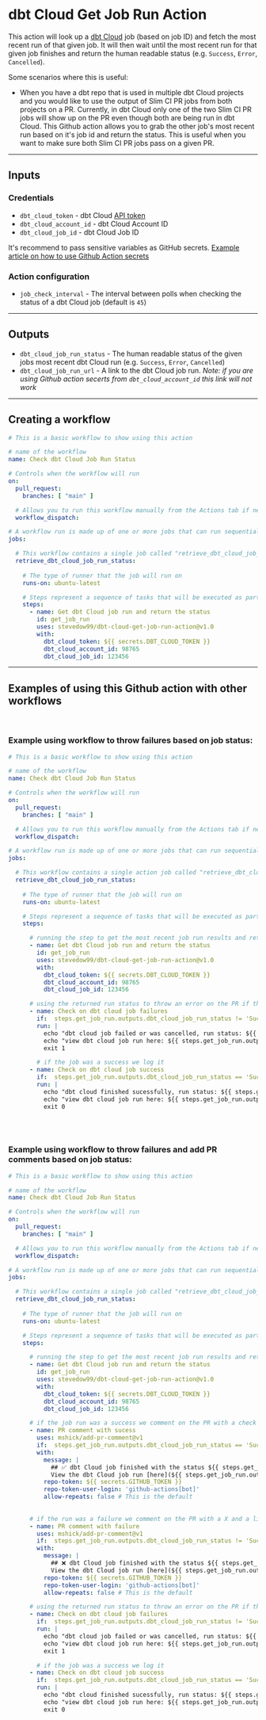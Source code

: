 # dbt Cloud Get Job Run Action


This action will look up a [dbt Cloud](https://cloud.getdbt.com) job (based on job ID) and fetch the most recent run of that given job. It will then wait until the most recent run for that given job finishes and return the human readable status (e.g. `Success`, `Error`, `Cancelled`).

Some scenarios where this is useful:
- When you have a dbt repo that is used in multiple dbt Cloud projects and you would like to use the output of Slim CI PR jobs from both projects on a PR. Currently, in dbt Cloud only one of the two Slim CI PR jobs will show up on the PR even though both are being run in dbt Cloud. This Github action allows you to grab the other job's most recent run based on it's job id and return the status. This is useful when you want to make sure both Slim CI PR jobs pass on a given PR.

___

## **Inputs**

### Credentials

- `dbt_cloud_token` - dbt Cloud [API token](https://docs.getdbt.com/docs/dbt-cloud/dbt-cloud-api/service-tokens)
- `dbt_cloud_account_id` - dbt Cloud Account ID
- `dbt_cloud_job_id` - dbt Cloud Job ID

It's recommend to pass sensitive variables as GitHub secrets. [Example article on how to use Github Action secrets](https://www.theserverside.com/blog/Coffee-Talk-Java-News-Stories-and-Opinions/GitHub-Actions-Secrets-Example-Token-Tutorial)

### Action configuration

- `job_check_interval` - The interval between polls when checking the status of a dbt Cloud job (default is `45`)

___

## **Outputs**
- `dbt_cloud_job_run_status` - The human readable status of the given jobs most recent dbt Cloud run (e.g. `Success`, `Error`, `Cancelled`)
- `dbt_cloud_job_run_url` - A link to the dbt Cloud job run. _Note: if you are using Github action secerts from `dbt_cloud_account_id` this link will not work_

___


## **Creating a workflow**
```yaml
# This is a basic workflow to show using this action

# name of the workflow
name: Check dbt Cloud Job Run Status

# Controls when the workflow will run
on:
  pull_request:
    branches: [ "main" ]

  # Allows you to run this workflow manually from the Actions tab if needed
  workflow_dispatch:

# A workflow run is made up of one or more jobs that can run sequentially or in parallel
jobs:

  # This workflow contains a single job called "retrieve_dbt_cloud_job_status"
  retrieve_dbt_cloud_job_run_status:
  
    # The type of runner that the job will run on
    runs-on: ubuntu-latest

    # Steps represent a sequence of tasks that will be executed as part of the job
    steps:
      - name: Get dbt Cloud job run and return the status
        id: get_job_run
        uses: stevedow99/dbt-cloud-get-job-run-action@v1.0
        with:
          dbt_cloud_token: ${{ secrets.DBT_CLOUD_TOKEN }}
          dbt_cloud_account_id: 98765
          dbt_cloud_job_id: 123456
```
___
## **Examples of using this Github action with other workflows**

<br>

### Example using workflow to throw failures based on job status:
```yaml
# This is a basic workflow to show using this action

# name of the workflow
name: Check dbt Cloud Job Run Status

# Controls when the workflow will run
on:
  pull_request:
    branches: [ "main" ]

  # Allows you to run this workflow manually from the Actions tab if needed
  workflow_dispatch:

# A workflow run is made up of one or more jobs that can run sequentially or in parallel
jobs:

  # This workflow contains a single action job called "retrieve_dbt_cloud_job_status"
  retrieve_dbt_cloud_job_run_status:
  
    # The type of runner that the job will run on
    runs-on: ubuntu-latest

    # Steps represent a sequence of tasks that will be executed as part of the job
    steps:

      # running the step to get the most recent job run results and return the status
      - name: Get dbt Cloud job run and return the status
        id: get_job_run
        uses: stevedow99/dbt-cloud-get-job-run-action@v1.0
        with:
          dbt_cloud_token: ${{ secrets.DBT_CLOUD_TOKEN }}
          dbt_cloud_account_id: 98765
          dbt_cloud_job_id: 123456

      # using the returned run status to throw an error on the PR if the dbt cloud job was not a sucess
      - name: Check on dbt cloud job failures
        if:  steps.get_job_run.outputs.dbt_cloud_job_run_status != 'Success'
        run: |
          echo "dbt cloud job failed or was cancelled, run status: ${{ steps.get_job_run.outputs.dbt_cloud_job_run_status }}"
          echo "view dbt cloud job run here: ${{ steps.get_job_run.outputs.dbt_cloud_job_run_url }}"
          exit 1

        # if the job was a success we log it
      - name: Check on dbt cloud job success
        if:  steps.get_job_run.outputs.dbt_cloud_job_run_status == 'Success'
        run: |
          echo "dbt cloud finished sucessfully, run status: ${{ steps.get_job_run.outputs.dbt_cloud_job_run_status }}"
          echo "view dbt cloud job run here: ${{ steps.get_job_run.outputs.dbt_cloud_job_run_url }}"
          exit 0
      
```
<br>

### Example using workflow to throw failures and add PR comments based on job status:
```yaml
# This is a basic workflow to show using this action

# name of the workflow
name: Check dbt Cloud Job Run Status

# Controls when the workflow will run
on:
  pull_request:
    branches: [ "main" ]

  # Allows you to run this workflow manually from the Actions tab if needed
  workflow_dispatch:

# A workflow run is made up of one or more jobs that can run sequentially or in parallel
jobs:

  # This workflow contains a single job called "retrieve_dbt_cloud_job_status"
  retrieve_dbt_cloud_job_run_status:
  
    # The type of runner that the job will run on
    runs-on: ubuntu-latest

    # Steps represent a sequence of tasks that will be executed as part of the job
    steps:

      # running the step to get the most recent job run results and return the status
      - name: Get dbt Cloud job run and return the status
        id: get_job_run
        uses: stevedow99/dbt-cloud-get-job-run-action@v1.0
        with:
          dbt_cloud_token: ${{ secrets.DBT_CLOUD_TOKEN }}
          dbt_cloud_account_id: 98765
          dbt_cloud_job_id: 123456

      # if the job run was a success we comment on the PR with a check and a link to the dbt Cloud Job run
      - name: PR comment with sucess
        uses: mshick/add-pr-comment@v1
        if:  steps.get_job_run.outputs.dbt_cloud_job_run_status == 'Success'
        with:
          message: |
            ## ✅ dbt Cloud job finished with the status ${{ steps.get_job_run.outputs.dbt_cloud_job_run_status }}
            View the dbt Cloud job run [here](${{ steps.get_job_run.outputs.dbt_cloud_job_run_url }})
          repo-token: ${{ secrets.GITHUB_TOKEN }}
          repo-token-user-login: 'github-actions[bot]'
          allow-repeats: false # This is the default
          
          
      # if the run was a failure we comment on the PR with a X and a link to the dbt Cloud Job run
      - name: PR comment with failure
        uses: mshick/add-pr-comment@v1
        if:  steps.get_job_run.outputs.dbt_cloud_job_run_status != 'Success'
        with:
          message: |
            ## ❌ dbt Cloud job finished with the status ${{ steps.get_job_run.outputs.dbt_cloud_job_run_status }}
            View the dbt Cloud job run [here](${{ steps.get_job_run.outputs.dbt_cloud_job_run_url }})
          repo-token: ${{ secrets.GITHUB_TOKEN }}
          repo-token-user-login: 'github-actions[bot]'
          allow-repeats: false # This is the default

      # using the returned run status to throw an error on the PR if the dbt cloud job was not a sucess
      - name: Check on dbt cloud job failures
        if:  steps.get_job_run.outputs.dbt_cloud_job_run_status != 'Success'
        run: |
          echo "dbt cloud job failed or was cancelled, run status: ${{ steps.get_job_run.outputs.dbt_cloud_job_run_status }}"
          echo "view dbt cloud job run here: ${{ steps.get_job_run.outputs.dbt_cloud_job_run_url }}"
          exit 1

        # if the job was a success we log it
      - name: Check on dbt cloud job success
        if:  steps.get_job_run.outputs.dbt_cloud_job_run_status == 'Success'
        run: |
          echo "dbt cloud finished sucessfully, run status: ${{ steps.get_job_run.outputs.dbt_cloud_job_run_status }}"
          echo "view dbt cloud job run here: ${{ steps.get_job_run.outputs.dbt_cloud_job_run_url }}"
          exit 0
      
```
